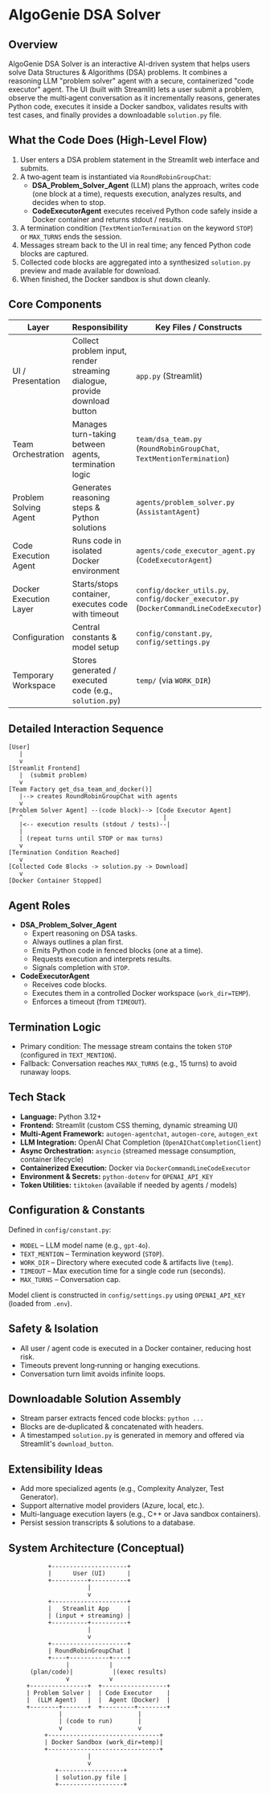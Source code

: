 # AlgoGenie DSA Solver

## Overview
AlgoGenie DSA Solver is an interactive AI-driven system that helps users solve Data Structures & Algorithms (DSA) problems. It combines a reasoning LLM "problem solver" agent with a secure, containerized "code executor" agent. The UI (built with Streamlit) lets a user submit a problem, observe the multi‑agent conversation as it incrementally reasons, generates Python code, executes it inside a Docker sandbox, validates results with test cases, and finally provides a downloadable `solution.py` file.

## What the Code Does (High-Level Flow)
1. User enters a DSA problem statement in the Streamlit web interface and submits.
2. A two‑agent team is instantiated via `RoundRobinGroupChat`:
   - **DSA_Problem_Solver_Agent** (LLM) plans the approach, writes code (one block at a time), requests execution, analyzes results, and decides when to stop.
   - **CodeExecutorAgent** executes received Python code safely inside a Docker container and returns stdout / results.
3. A termination condition (`TextMentionTermination` on the keyword `STOP`) or `MAX_TURNS` ends the session.
4. Messages stream back to the UI in real time; any fenced Python code blocks are captured.
5. Collected code blocks are aggregated into a synthesized `solution.py` preview and made available for download.
6. When finished, the Docker sandbox is shut down cleanly.

## Core Components
| Layer | Responsibility | Key Files / Constructs |
|-------|----------------|------------------------|
| UI / Presentation | Collect problem input, render streaming dialogue, provide download button | `app.py` (Streamlit) |
| Team Orchestration | Manages turn-taking between agents, termination logic | `team/dsa_team.py` (`RoundRobinGroupChat`, `TextMentionTermination`) |
| Problem Solving Agent | Generates reasoning steps & Python solutions | `agents/problem_solver.py` (`AssistantAgent`) |
| Code Execution Agent | Runs code in isolated Docker environment | `agents/code_executor_agent.py` (`CodeExecutorAgent`) |
| Docker Execution Layer | Starts/stops container, executes code with timeout | `config/docker_utils.py`, `config/docker_executor.py` (`DockerCommandLineCodeExecutor`) |
| Configuration | Central constants & model setup | `config/constant.py`, `config/settings.py` |
| Temporary Workspace | Stores generated / executed code (e.g., `solution.py`) | `temp/` (via `WORK_DIR`) |

## Detailed Interaction Sequence
```
[User]
   |
   v
[Streamlit Frontend]
   |  (submit problem)
   v
[Team Factory get_dsa_team_and_docker()]
   |--> creates RoundRobinGroupChat with agents
   v
[Problem Solver Agent] --(code block)--> [Code Executor Agent]
   ^                                       |
   |<-- execution results (stdout / tests)--|
   |
   | (repeat turns until STOP or max turns)
   v
[Termination Condition Reached]
   v
[Collected Code Blocks -> solution.py -> Download]
   v
[Docker Container Stopped]
```

## Agent Roles
- **DSA_Problem_Solver_Agent**
  - Expert reasoning on DSA tasks.
  - Always outlines a plan first.
  - Emits Python code in fenced blocks (one at a time).
  - Requests execution and interprets results.
  - Signals completion with `STOP`.
- **CodeExecutorAgent**
  - Receives code blocks.
  - Executes them in a controlled Docker workspace (`work_dir=TEMP`).
  - Enforces a timeout (from `TIMEOUT`).

## Termination Logic
- Primary condition: The message stream contains the token `STOP` (configured in `TEXT_MENTION`).
- Fallback: Conversation reaches `MAX_TURNS` (e.g., 15 turns) to avoid runaway loops.

## Tech Stack
- **Language:** Python 3.12+
- **Frontend:** Streamlit (custom CSS theming, dynamic streaming UI)
- **Multi-Agent Framework:** `autogen-agentchat`, `autogen-core`, `autogen_ext`
- **LLM Integration:** OpenAI Chat Completion (`OpenAIChatCompletionClient`)
- **Async Orchestration:** `asyncio` (streamed message consumption, container lifecycle)
- **Containerized Execution:** Docker via `DockerCommandLineCodeExecutor`
- **Environment & Secrets:** `python-dotenv` for `OPENAI_API_KEY`
- **Token Utilities:** `tiktoken` (available if needed by agents / models)

## Configuration & Constants
Defined in `config/constant.py`:
- `MODEL` – LLM model name (e.g., `gpt-4o`).
- `TEXT_MENTION` – Termination keyword (`STOP`).
- `WORK_DIR` – Directory where executed code & artifacts live (`temp`).
- `TIMEOUT` – Max execution time for a single code run (seconds).
- `MAX_TURNS` – Conversation cap.

Model client is constructed in `config/settings.py` using `OPENAI_API_KEY` (loaded from `.env`).

## Safety & Isolation
- All user / agent code is executed in a Docker container, reducing host risk.
- Timeouts prevent long‑running or hanging executions.
- Conversation turn limit avoids infinite loops.

## Downloadable Solution Assembly
- Stream parser extracts fenced code blocks: ```python ... ```
- Blocks are de‑duplicated & concatenated with headers.
- A timestamped `solution.py` is generated in memory and offered via Streamlit's `download_button`.

## Extensibility Ideas
- Add more specialized agents (e.g., Complexity Analyzer, Test Generator).
- Support alternative model providers (Azure, local, etc.).
- Multi-language execution layers (e.g., C++ or Java sandbox containers).
- Persist session transcripts & solutions to a database.

## System Architecture (Conceptual)
```
           +---------------------+
           |      User (UI)      |
           +----------+----------+
                      |
                      v
           +---------------------+
           |   Streamlit App     |
           | (input + streaming) |
           +----------+----------+
                      |
                      v
           +---------------------+
           | RoundRobinGroupChat |
           +----+-----------+----+
                |           |
      (plan/code)|           |(exec results)
                v           v
     +----------------+  +------------------+
     | Problem Solver |  | Code Executor    |
     |  (LLM Agent)   |  |  Agent (Docker)  |
     +--------+-------+  +---------+--------+
              |                     |
              | (code to run)       |
              v                     v
          +-------------------------------+
          | Docker Sandbox (work_dir=temp)|
          +-------------------------------+
                      |
                      v
             +------------------+
             | solution.py file |
             +------------------+
```


